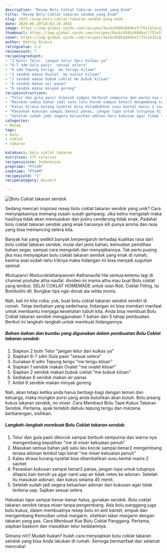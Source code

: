 ```yaml
---
description: "Resep Bolu Coklat takaran sendok yang Enak"
title: "Resep Bolu Coklat takaran sendok yang Enak"
slug: 1025-resep-bolu-coklat-takaran-sendok-yang-enak
date: 2020-06-20T18:02:24.269Z
image: https://img-global.cpcdn.com/recipes/9ac6c058b1684baf/751x532cq70/bolu-coklat-takaran-sendok-foto-resep-utama.jpg
thumbnail: https://img-global.cpcdn.com/recipes/9ac6c058b1684baf/751x532cq70/bolu-coklat-takaran-sendok-foto-resep-utama.jpg
cover: https://img-global.cpcdn.com/recipes/9ac6c058b1684baf/751x532cq70/bolu-coklat-takaran-sendok-foto-resep-utama.jpg
author: Hattie Rivera
ratingvalue: 3.2
reviewcount: 7
recipeingredient:
- "2 butir Telur  jangan telur dari kulkas ya"
- "6-7 sdm Gula pasir  sesuai selera"
- "6 sdm Tepung terigu  me terigu kiloan"
- "1 sendok makan Ovalet  me ovalet kiloan"
- "2 sendok makan bubuk coklat me bubuk kiloan"
- "6 sendok makan air panas"
- "6 sendok makan minyak goreng"
recipeinstructions:
- "Telur dan gula pasir dikocok sampai berbuih sempurna dan warna nya mengembang keputihan &#34;me di mixer kekuatan penuh&#34;"
- "Masukan semua bahan jadi satu lalu kocok sampai benar2 mengembang terasa adonan lembut tapi berat &#34;me mixer kekuatan penuh&#34;"
- "Kalau dirasa kurang nyoklat bisa ditambahkan susu kental manis 2 sachet"
- "Panaskan kukusan sampai benar2 panas, jangan lupa untuk tutupnya dilapisi kain bersih ya agar nanti uap air tidak netes ke adonan. Setelah itu masukan adonan, dan kukus selama 45 menit."
- "Setelah sudah jadi segera keluarkan adonan dari kukusan agar tidak terkena uap. Sajikan sesuai selera"
categories:
- Resep
tags:
- bolu
- coklat
- takaran

katakunci: bolu coklat takaran 
nutrition: 277 calories
recipecuisine: Indonesian
preptime: "PT13M"
cooktime: "PT44M"
recipeyield: "1"
recipecategory: Dessert

---
```



![Bolu Coklat takaran sendok](https://img-global.cpcdn.com/recipes/9ac6c058b1684baf/751x532cq70/bolu-coklat-takaran-sendok-foto-resep-utama.jpg)

Sedang mencari inspirasi resep bolu coklat takaran sendok yang unik? Cara menyiapkannya memang susah-susah gampang. Jika keliru mengolah maka hasilnya tidak akan memuaskan dan justru cenderung tidak enak. Padahal bolu coklat takaran sendok yang enak harusnya sih punya aroma dan rasa yang bisa memancing selera kita.

Banyak hal yang sedikit banyak berpengaruh terhadap kualitas rasa dari bolu coklat takaran sendok, mulai dari jenis bahan, kemudian pemilihan bahan segar, sampai cara mengolah dan menyajikannya. Tak perlu pusing jika mau menyiapkan bolu coklat takaran sendok yang enak di rumah, karena asal sudah tahu triknya maka hidangan ini bisa menjadi suguhan spesial.

#bolupanci #bolucoklattanpaoven #athanaufal Hai semua.ketemu lagi di channel youtube atha naufal. divideo ini mama atha mau buat Bolu coklat yang lembut. SELAI COKLAT HOMEMADE untuk isian Roti, Coklat Filling, Isi Bombolini dll. Bongkar tips nge-donat ala wilda moms.


Nah, kali ini kita coba, yuk, buat bolu coklat takaran sendok sendiri di rumah. Tetap berbahan yang sederhana, hidangan ini bisa memberi manfaat untuk membantu menjaga kesehatan tubuh kita. Anda bisa membuat Bolu Coklat takaran sendok menggunakan 7 bahan dan 5 tahap pembuatan. Berikut ini langkah-langkah untuk membuat hidangannya.

<!--inarticleads1-->

##### Bahan-bahan dan bumbu yang digunakan dalam pembuatan Bolu Coklat takaran sendok:

1. Siapkan 2 butir Telur  &#34;jangan telur dari kulkas ya&#34;
1. Siapkan 6-7 sdm Gula pasir  &#34;sesuai selera&#34;
1. Gunakan 6 sdm Tepung terigu  &#34;me terigu kiloan&#34;
1. Siapkan 1 sendok makan Ovalet  &#34;me ovalet kiloan&#34;
1. Siapkan 2 sendok makan bubuk coklat &#34;me bubuk kiloan&#34;
1. Sediakan 6 sendok makan air panas
1. Ambil 6 sendok makan minyak goreng


Nah, akan tetapi ketika anda harus berbagi-bagi dengan teman dan keluarga, maka mungkin porsi yang anda butuhkan akan butuh. Bolu pisang kukus takaran sendok, no mixer. Cara Membaut Bolu Tape Kukus Takaran Sendok. Pertama, ayak terlebih dahulu tepung terigu dan maizena berbarengan, sisihkan. 

<!--inarticleads2-->

##### Langkah-langkah membuat Bolu Coklat takaran sendok:

1. Telur dan gula pasir dikocok sampai berbuih sempurna dan warna nya mengembang keputihan &#34;me di mixer kekuatan penuh&#34;
1. Masukan semua bahan jadi satu lalu kocok sampai benar2 mengembang terasa adonan lembut tapi berat &#34;me mixer kekuatan penuh&#34;
1. Kalau dirasa kurang nyoklat bisa ditambahkan susu kental manis 2 sachet
1. Panaskan kukusan sampai benar2 panas, jangan lupa untuk tutupnya dilapisi kain bersih ya agar nanti uap air tidak netes ke adonan. Setelah itu masukan adonan, dan kukus selama 45 menit.
1. Setelah sudah jadi segera keluarkan adonan dari kukusan agar tidak terkena uap. Sajikan sesuai selera


Haluskan tape sampai benar-benar halus, gunakan sendok. Bolu coklat takaran sendok tanpa mixer tanpa pengembang. Ada bolu panggang juga bolu kukus, dalam membuatnya resep bolu ini anti bantet, empuk dan mengembang Kemudian untuk margarin, silahkan takar margarin dengan takaran yang pas. Cara Membuat Kue Bolu Coklat Panggang. Pertama, siapkan baskom dan masukkan telur kedalamnya. 

Gimana nih? Mudah bukan? Itulah cara menyiapkan bolu coklat takaran sendok yang bisa Anda lakukan di rumah. Semoga bermanfaat dan selamat mencoba!
